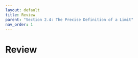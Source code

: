 ```yaml
---
layout: default
title: Review
parent: "Section 2.4: The Precise Definition of a Limit"
nav_order: 1
---
```

# Review
<!-- ## The Limit of a Function -->


